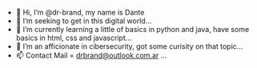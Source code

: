 - 👋 Hi, I’m @dr-brand, my name is Dante
- 👀 I’m seeking to get in this digital world...
- 🌱 I’m currently learning a little of basics in python and java, have some basics in html, css and javascript...
- 💞️ I’m an afficionate in cibersecurity, got some curisity on that topic...
- 📫 Contact Mail = drbrand@outlook.com.ar ...

<!---
dr-brand/dr-brand is a ✨ special ✨ repository because its `README.md` (this file) appears on your GitHub profile.
You can click the Preview link to take a look at your changes.
--->
